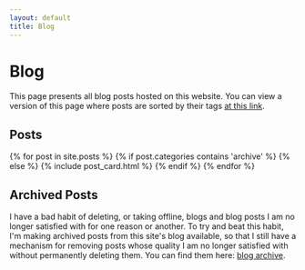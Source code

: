 ```yaml
---
layout: default
title: Blog
---
```


# Blog

This page presents all blog posts hosted on this website. You can view a version of this page where posts are sorted by their tags [at this link](/tags).

## Posts

{% for post in site.posts %}
{% if post.categories contains 'archive' %}
{% else %}
{% include post_card.html %}
{% endif %}
{% endfor %}

## Archived Posts

I have a bad habit of deleting, or taking offline, blogs and blog posts I am no longer satisfied with for one reason or another. To try and beat this habit, I'm making archived posts from this site's blog available, so that I still have a mechanism for removing posts whose quality I am no longer satisfied with without permanently deleting them. You can find them here: [blog archive](/archive).
